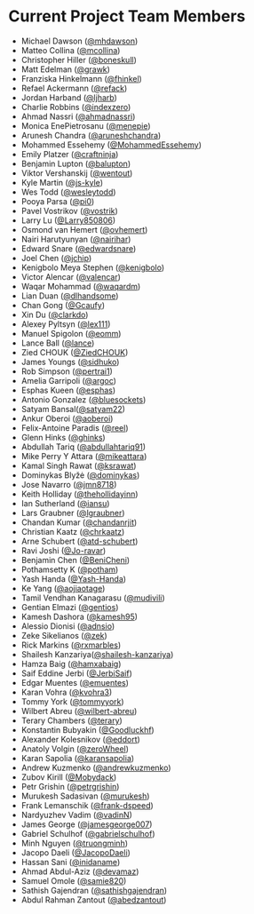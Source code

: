 # Current Project Team Members

* Michael Dawson ([@mhdawson](https://github.com/mhdawson))
* Matteo Collina ([@mcollina](https://github.com/mcollina))
* Christopher Hiller ([@boneskull](https://github.com/boneskull))
* Matt Edelman ([@grawk](https://github.com/grawk))
* Franziska Hinkelmann ([@fhinkel](https://github.com/fhinkel))
* Refael Ackermann ([@refack](https://github.com/refack))
* Jordan Harband ([@ljharb](https://github.com/ljharb))
* Charlie Robbins ([@indexzero](https://github.com/indexzero))
* Ahmad Nassri ([@ahmadnassri](https://github.com/ahmadnassri))
* Monica EnePietrosanu ([@menepie](https://github.com/menepie))
* Arunesh Chandra ([@aruneshchandra](https://github.com/aruneshchandra))
* Mohammed Essehemy ([@MohammedEssehemy](https://github.com/MohammedEssehemy))
* Emily Platzer ([@craftninja](https://github.com/craftninja))
* Benjamin Lupton ([@balupton](https://github.com/balupton))
* Viktor Vershanskij ([@wentout](https://github.com/wentout))
* Kyle Martin ([@js-kyle](https://github.com/js-kyle))
* Wes Todd ([@wesleytodd](https://github.com/wesleytodd))
* Pooya Parsa ([@pi0](https://github.com/pi0))
* Pavel Vostrikov ([@vostrik](https://github.com/vostrik))
* Larry Lu ([@Larry850806](https://github.com/Larry85))
* Osmond van Hemert ([@ovhemert](https://github.com/ovhemert))
* Nairi Harutyunyan ([@nairihar](https://github.com/nairihar))
* Edward Snare ([@edwardsnare](https://github.com/edwardsnare))
* Joel Chen ([@jchip](https://github.com/jchip))
* Kenigbolo Meya Stephen ([@kenigbolo](https://github.com/kenigbolo))
* Victor Alencar ([@valencar](https://github.com/valencar))
* Waqar Mohammad ([@waqardm](https://github.com/waqardm))
* Lian Duan ([@dlhandsome](https://github.com/dlhandsome))
* Chan Gong ([@Gcaufy](https://github.com/Gcaufy))
* Xin Du ([@clarkdo](https://github.com/clarkdo))
* Alexey Pyltsyn ([@lex111](https://github.com/lex111))
* Manuel Spigolon ([@eomm](https://github.com/Eomm))
* Lance Ball ([@lance](https://github.com/lance))
* Zied CHOUK ([@ZiedCHOUK](https://github.com/ZiedCHOUK))
* James Youngs ([@sidhuko](https://github.com/sidhuko))
* Rob Simpson ([@pertrai1](https://github.com/pertrai1))
* Amelia Garripoli ([@argoc](https://github.com/argoc))
* Esphas Kueen ([@esphas](https://github.com/esphas))
* Antonio Gonzalez ([@bluesockets](https://github.com/bluesockets))
* Satyam Bansal([@satyam22](https://github.com/satyam22))
* Ankur Oberoi ([@aoberoi](https://github.com/aoberoi))
* Felix-Antoine Paradis ([@reel](https://github.com/reel))
* Glenn Hinks ([@ghinks](https://github.com/ghinks))
* Abdullah Tariq ([@abdullahtariq91](https://github.com/abdullahtariq91))
* Mike Perry Y Attara ([@mikeattara](https://github.com/mikeattara))
* Kamal Singh Rawat ([@ksrawat](https://github.com/ksrawat))
* Dominykas Blyžė ([@dominykas](https://github.com/dominykas))
* Jose Navarro ([@jmn8718](https://github.com/jmn8718))
* Keith Holliday ([@thehollidayinn](https://github.com/thehollidayinn))
* Ian Sutherland ([@iansu](https://github.com/iansu))
* Lars Graubner ([@lgraubner](https://github.com/lgraubner))
* Chandan Kumar ([@chandanrjit](https://github.com/chandanrjit))
* Christian Kaatz ([@chrkaatz](https://github.com/chrkaatz))
* Arne Schubert ([@atd-schubert](https://github.com/atd-schubert))
* Ravi Joshi ([@Jo-ravar](https://github.com/Jo-ravar))
* Benjamin Chen ([@BeniCheni](https://github.com/BeniCheni))
* Pothamsetty K ([@potham](https://github.com/potham))
* Yash Handa ([@Yash-Handa](https://github.com/Yash-Handa))
* Ke Yang ([@aojiaotage](https://github.com/aojiaotage))
* Tamil Vendhan Kanagarasu ([@mudivili](https://github.com/mudivili))
* Gentian Elmazi ([@gentios](https://github.com/gentios))
* Kamesh Dashora ([@kamesh95](https://github.com/kamesh95))
* Alessio Dionisi ([@adnsio](https://github.com/adnsio))
* Zeke Sikelianos ([@zek](https://github.com/zeke))
* Rick Markins ([@rxmarbles](https://github.com/rxmarbles))
* Shailesh Kanzariya([@shailesh-kanzariya](https://github.com/shailesh-kanzariya))
* Hamza Baig ([@hamxabaig](https://github.com/hamxabaig))
* Saif Eddine Jerbi ([@JerbiSaif](https://github.com/SaifJerbi))
* Edgar Muentes ([@emuentes](https://github.com/emuentes))
* Karan Vohra ([@kvohra3](https://github.com/kvohra3))
* Tommy York ([@tommyyork](https://github.com/tommyyork))
* Wilbert Abreu ([@wilbert-abreu](https://github.com/wilbert-abreu))
* Terary Chambers  ([@terary](https://github.com/terary))
* Konstantin Bubyakin ([@Goodluckhf](https://github.com/Goodluckhf))
* Alexander Kolesnikov ([@eddort](https://github.com/eddort))
* Anatoly Volgin ([@zeroWheel](https://github.com/zeroWheel))
* Karan Sapolia ([@karansapolia](https://github.com/karansapolia))
* Andrew Kuzmenko ([@andrewkuzmenko](https://github.com/andrewkuzmenko))
* Zubov Kirill ([@Mobydack](https://github.com/Mobydack))
* Petr Grishin ([@petrgrishin](https://github.com/petrgrishin))
* Murukesh Sadasivan ([@murukesh](https://github.com/murukesh))
* Frank Lemanschik ([@frank-dspeed](https://github.com/frank-dspeed))
* Nardyuzhev Vadim ([@vadinN](https://github.com/vadinN))
* James George ([@jamesgeorge007](https://www.github.com/jamesgeorge007))
* Gabriel Schulhof ([@gabrielschulhof](https://www.github.com/gabrielschulhof))
* Minh Nguyen ([@truongminh](https://github.com/truongminh))
* Jacopo Daeli ([@JacopoDaeli](https://github.com/JacopoDaeli))
* Hassan Sani ([@inidaname](https://github.com/inidaname))
* Ahmad Abdul-Aziz ([@devamaz](https://github.com/devamaz))
* Samuel Omole ([@samie820](https://github.com/samie820))
* Sathish Gajendran ([@sathishgajendran](https://github.com/sathishgajendran))
* Abdul Rahman Zantout ([@abedzantout](https://github.com/abedzantout))
